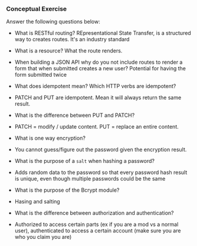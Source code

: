 ### Conceptual Exercise

Answer the following questions below:

- What is RESTful routing?
REpresentational State Transfer, is a structured way to creates routes. It's an industry standard

- What is a resource?
What the route renders.

- When building a JSON API why do you not include routes to render a form that when submitted creates a new user?
  Potential for having the form submitted twice

- What does idempotent mean? Which HTTP verbs are idempotent?
- PATCH and PUT are idempotent.     Mean it will always return the same result.
  

- What is the difference between PUT and PATCH?
- PATCH = modify / update content. PUT = replace an entire content.

- What is one way encryption?
- You cannot guess/figure out the password given the encryption result.

- What is the purpose of a `salt` when hashing a password?
- Adds random data to the password so that every password hash result is unique, even though multiple passwords could be the same 

- What is the purpose of the Bcrypt module?
- Hasing and salting

- What is the difference between authorization and authentication?
- Authorized to access certain parts (ex if you are a mod vs a normal user), authenticated to access a certain account (make sure you are who you claim you are)
